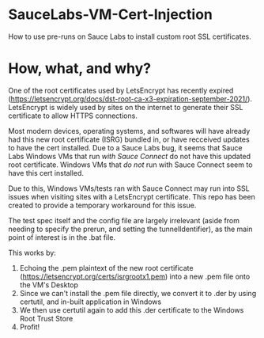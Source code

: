 # SauceLabs-VM-Cert-Injection
How to use pre-runs on Sauce Labs to install custom root SSL certificates.


# How, what, and why?

One of the root certificates used by LetsEncrypt has recently expired (https://letsencrypt.org/docs/dst-root-ca-x3-expiration-september-2021/). 
LetsEncrypt is widely used by sites on the internet to generate their SSL certificate to allow HTTPS connections.

Most modern devices, operating systems, and softwares will have already had this new root certificate (ISRG) bundled in, or have recceived updates to have the cert installed. Due to a Sauce Labs bug, it seems that Sauce Labs Windows VMs that run *with Sauce Connect* do not have this updated root certificate. Windows VMs that *do not* run with Sauce Connect seem to have this cert installed.

Due to this, Windows VMs/tests ran with Sauce Connect may run into SSL issues when visiting sites with a LetsEncrypt certificate. This repo has been created to provide a temporary workaround for this issue.

The test spec itself and the config file are largely irrelevant (aside from needing to specify the prerun, and setting the tunnelIdentifier), as the main point of interest is in the .bat file.

This works by:
1. Echoing the .pem plaintext of the new root certificate (https://letsencrypt.org/certs/isrgrootx1.pem) into a new .pem file onto the VM's Desktop
2. Since we can't install the .pem file directly, we convert it to .der by using certutil, and in-built application in Windows
3. We then use certutil again to add this .der certificate to the Windows Root Trust Store
4. Profit!
